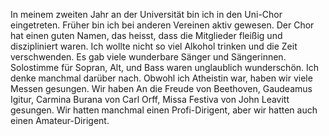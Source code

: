 In meinem zweiten Jahr an der Universität bin ich in den Uni-Chor eingetreten. 
Früher bin ich bei anderen Vereinen aktiv gewesen. 
Der Chor hat einen guten Namen, das heisst, dass die Mitglieder fleißig und diszipliniert waren.
Ich wollte nicht so viel Alkohol trinken und die Zeit verschwenden.
Es gab viele wunderbare Sänger und Sängerinnen.
Solostimme für Sopran, Alt, und Bass waren unglaublich wunderschön. Ich denke manchmal darüber nach.
Obwohl ich Atheistin war, haben wir viele Messen gesungen.
Wir haben An die Freude von Beethoven, Gaudeamus Igitur, Carmina Burana von Carl Orff, Missa Festiva von John Leavitt gesungen. 
Wir hatten manchmal einen Profi-Dirigent, aber wir hatten auch einen Amateur-Dirigent. 
